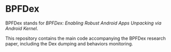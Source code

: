 # BPFDex
BPFDex stands for *BPFDex: Enabling Robust Android Apps Unpacking via Android Kernel*.

This repository contains the main code accompanying the BPFDex research paper, including the Dex dumping and behaviors monitoring.
